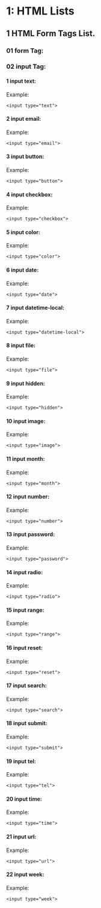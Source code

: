 # 1: HTML Lists


## 1 HTML Form Tags List.

### 01 form Tag: 
### 02 input Tag: 
#### 1 input text:
Example: 
```
<input type="text">
```
#### 2 input email:
Example: 
```
<input type="email">
```
#### 3 input button:
Example: 
```
<input type="button">
```
#### 4 input checkbox:
Example: 
```
<input type="checkbox">
```
#### 5 input color:
Example: 
```
<input type="color">
```
#### 6 input date:
Example: 
```
<input type="date">
```
#### 7 input datetime-local:
Example: 
```
<input type="datetime-local">
```
#### 8 input file:
Example: 
```
<input type="file">
```
#### 9 input hidden:
Example: 
```
<input type="hidden">
```
#### 10 input image:
Example: 
```
<input type="image">
```
#### 11 input month:
Example: 
```
<input type="month">
```
#### 12 input number:
Example: 
```
<input type="number">
```
#### 13 input password:
Example: 
```
<input type="password">
```
#### 14 input radio:
Example: 
```
<input type="radio">
```
#### 15 input range:
Example: 
```
<input type="range">
```
#### 16 input reset:
Example: 
```
<input type="reset">
```
#### 17 input search:
Example: 
```
<input type="search">
```
#### 18 input submit:
Example: 
```
<input type="submit">
```
#### 19 input tel:
Example: 
```
<input type="tel">
```
#### 20 input time:
Example: 
```
<input type="time">
```
#### 21 input url:
Example: 
```
<input type="url">
```
#### 22 input week:
Example: 
```
<input type="week">
```

